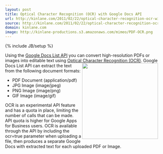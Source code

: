 ```yaml
---
layout: post
title: Optical Character Recognition (OCR) with Google Docs API
url: http://kinlane.com/2011/02/22/optical-character-recognition-ocr-with-google-docs-api/
source: http://kinlane.com/2011/02/22/optical-character-recognition-ocr-with-google-docs-api/
domain: kinlane.com
image: http://kinlane-productions.s3.amazonaws.com/mimeo/PDF-OCR.png
---
```

{% include JB/setup %}

<p>
     Using the <a href="http://code.google.com/apis/documents/" target="_blank">Google Docs List API</a> you can convert high-resolution PDFs or images into editable text using <a class="zem_slink" title="Optical character recognition" rel="wikipedia" href="http://en.wikipedia.org/wiki/Optical_character_recognition">Optical Character Recognition (OCR)</a>. <a href="http://www.soliddocuments.com/info.htm?id=233&amp;product=SolidPDFTools&amp;subject=CreateSearchableLayer" target="_blank"><img class="c1" src="http://kinlane-productions.s3.amazonaws.com/mimeo/PDF-OCR.png" alt="" width="250" align="right" /></a> Google Docs List API can extract the text from the following document formats:
</p>
<ul class="mainlist">
     <li>PDF Document (application/pdf)
     </li>
     <li>JPG Image (image/jpeg)
     </li>
     <li>PNG Image (image/png)
     </li>
     <li>GIF Image (image/gif)
     </li>
</ul>
<p>
     OCR is an experimental API feature and has a quota in place, limiting the number of calls that can be made. API quota is higher for Google Apps for Business users. OCR is available through the API by including the ocr=true parameter when uploading a file, then produces a separate Google Docs with extracted text for each uploaded PDF or Image.
</p>